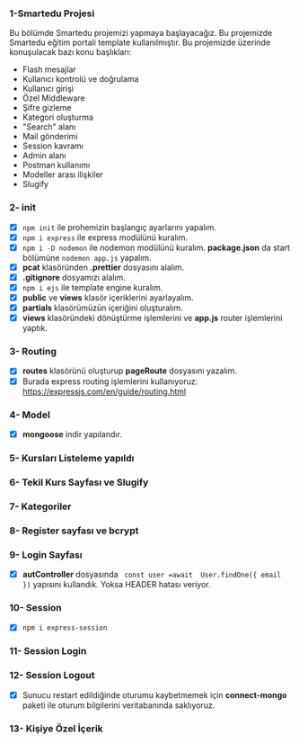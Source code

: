 ### 1-Smartedu Projesi
Bu bölümde Smartedu projemizi yapmaya başlayacağız. Bu projemizde Smartedu eğitim portali template kullanılmıştır. Bu projemizde üzerinde konuşulacak bazı konu başlıkları:

* Flash mesajlar
* Kullanıcı kontrolü ve doğrulama
* Kullanıcı girişi
* Özel Middleware
* Şifre gizleme
* Kategori oluşturma
* "Search" alanı
* Mail gönderimi
* Session kavramı
* Admin alanı
* Postman kullanımı
* Modeller arası ilişkiler
* Slugify

### 2- init

- [x] `npm init` ile prohemizin başlangıç ayarlarını yapalım.
- [x] `npm i express` ile express modülünü kuralım.
- [x] `npm i -D nodemon` ile nodemon modülünü kuralım. **package.json** da start bölümüne `nodemon app.js` yapalım.
- [x] **pcat** klasöründen **.prettier** dosyasını alalım.
- [x] **.gitignore** dosyamızı alalım.
- [x] `npm i ejs` ile template engine kuralım.
- [x] **public** ve **views** klasör içeriklerini ayarlayalım.
- [x] **partials** klasörümüzün içeriğini oluşturalım.
- [x] **views** klasöründeki dönüştürme işlemlerini ve **app.js** router işlemlerini yaptık.

### 3- Routing
- [x] **routes** klasörünü oluşturup **pageRoute** dosyasını yazalım.
- [x] Burada express routing işlemlerini kullanıyoruz: https://expressjs.com/en/guide/routing.html

### 4- Model
- [x] **mongoose** indir yapılandır.
### 5- Kursları Listeleme yapıldı
### 6- Tekil Kurs Sayfası ve Slugify
### 7- Kategoriler 
### 8- Register sayfası ve bcrypt
### 9- Login Sayfası
- [x] **autController** dosyasında ` const user =await  User.findOne({ email })` yapısını kullandık. Yoksa HEADER hatası veriyor.
### 10- Session
- [x] `npm i express-session`
### 11- Session Login
### 12- Session Logout
- [x] Sunucu restart edildiğinde oturumu kaybetmemek için **connect-mongo** paketi ile oturum bilgilerini veritabanında saklıyoruz.
### 13- Kişiye Özel İçerik

